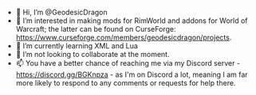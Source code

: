 - 👋 Hi, I’m @GeodesicDragon
- 👀 I’m interested in making mods for RimWorld and addons for World of Warcraft; the latter can be found on CurseForge: https://www.curseforge.com/members/geodesicdragon/projects.
- 🌱 I’m currently learning XML and Lua
- 💞️ I’m not looking to collaborate at the moment.
- 📫 You have a better chance of reaching me via my Discord server - https://discord.gg/BGKnpza - as I'm on Discord a lot, meaning I am far more likely to respond to any comments or requests for help there.

<!---
GeodesicDragon/GeodesicDragon is a ✨ special ✨ repository because its `README.md` (this file) appears on your GitHub profile.
You can click the Preview link to take a look at your changes.
--->
